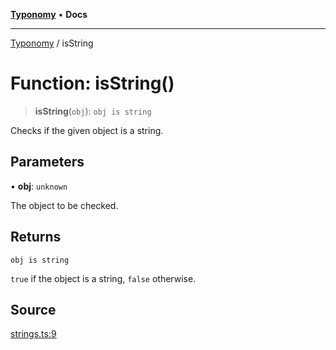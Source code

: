 [**Typonomy**](../README.md) • **Docs**

***

[Typonomy](../globals.md) / isString

# Function: isString()

> **isString**(`obj`): `obj is string`

Checks if the given object is a string.

## Parameters

• **obj**: `unknown`

The object to be checked.

## Returns

`obj is string`

`true` if the object is a string, `false` otherwise.

## Source

[strings.ts:9](https://github.com/softcraft-development/typonomy/blob/cac11b20828d50b550eeacd6b4954a5f2aa411b3/src/strings.ts#L9)
